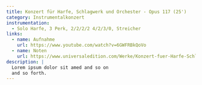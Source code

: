 ```yaml
---
title: Konzert für Harfe, Schlagwerk und Orchester - Opus 117 (25')
category: Instrumentalkonzert
instrumentation:
  - Solo Harfe, 3 Perk, 2/2/2/2 4/2/3/0, Streicher
links:
  - name: Aufnahme
    url: https://www.youtube.com/watch?v=6GWFRBkQoVo
  - name: Noten
    url: https://www.universaledition.com/Werke/Konzert-fuer-Harfe-Schlagwerk-und-Orchester/P0316201
description: |
  Lorem ipsum dolor sit amed and so on
  and so forth.
---
```


